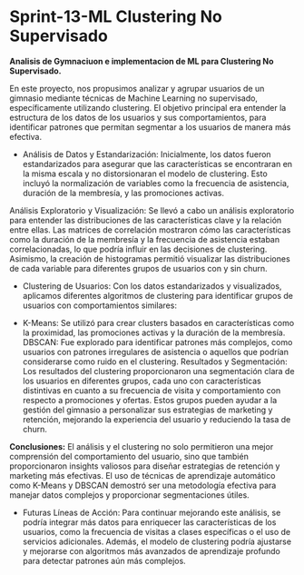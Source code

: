# Sprint-13-ML Clustering No Supervisado
**Analisis de Gymnaciuon e implementacion de ML para Clustering No Supervisado.**

En este proyecto, nos propusimos analizar y agrupar usuarios de un gimnasio mediante técnicas de Machine Learning no supervisado, específicamente utilizando clustering. El objetivo principal era entender la estructura de los datos de los usuarios y sus comportamientos, para identificar patrones que permitan segmentar a los usuarios de manera más efectiva.

- Análisis de Datos y Estandarización: Inicialmente, los datos fueron estandarizados para asegurar que las características se encontraran en la misma escala y no distorsionaran el modelo de clustering. Esto incluyó la normalización de variables como la frecuencia de asistencia, duración de la membresía, y las promociones activas.

Análisis Exploratorio y Visualización: Se llevó a cabo un análisis exploratorio para entender las distribuciones de las características clave y la relación entre ellas. Las matrices de correlación mostraron cómo las características como la duración de la membresía y la frecuencia de asistencia estaban correlacionadas, lo que podría influir en las decisiones de clustering. Asimismo, la creación de histogramas permitió visualizar las distribuciones de cada variable para diferentes grupos de usuarios con y sin churn.

- Clustering de Usuarios: Con los datos estandarizados y visualizados, aplicamos diferentes algoritmos de clustering para identificar grupos de usuarios con comportamientos similares:

- K-Means: Se utilizó para crear clusters basados en características como la proximidad, las promociones activas y la duración de la membresía.
DBSCAN: Fue explorado para identificar patrones más complejos, como usuarios con patrones irregulares de asistencia o aquellos que podrían considerarse como ruido en el clustering.
Resultados y Segmentación: Los resultados del clustering proporcionaron una segmentación clara de los usuarios en diferentes grupos, cada uno con características distintivas en cuanto a su frecuencia de visita y comportamiento con respecto a promociones y ofertas. Estos grupos pueden ayudar a la gestión del gimnasio a personalizar sus estrategias de marketing y retención, mejorando la experiencia del usuario y reduciendo la tasa de churn.

**Conclusiones:**
El análisis y el clustering no solo permitieron una mejor comprensión del comportamiento del usuario, sino que también proporcionaron insights valiosos para diseñar estrategias de retención y marketing más efectivas. El uso de técnicas de aprendizaje automático como K-Means y DBSCAN demostró ser una metodología efectiva para manejar datos complejos y proporcionar segmentaciones útiles.

- Futuras Líneas de Acción: Para continuar mejorando este análisis, se podría integrar más datos para enriquecer las características de los usuarios, como la frecuencia de visitas a clases específicas o el uso de servicios adicionales. Además, el modelo de clustering podría ajustarse y mejorarse con algoritmos más avanzados de aprendizaje profundo para detectar patrones aún más complejos.

